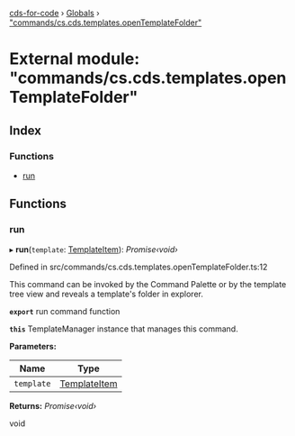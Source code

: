 [cds-for-code](../README.md) › [Globals](../globals.md) › ["commands/cs.cds.templates.openTemplateFolder"](_commands_cs_cds_templates_opentemplatefolder_.md)

# External module: "commands/cs.cds.templates.openTemplateFolder"

## Index

### Functions

* [run](_commands_cs_cds_templates_opentemplatefolder_.md#run)

## Functions

###  run

▸ **run**(`template`: [TemplateItem](../classes/_components_templates_types_.templateitem.md)): *Promise‹void›*

Defined in src/commands/cs.cds.templates.openTemplateFolder.ts:12

This command can be invoked by the Command Palette or by the template tree view and reveals
a template's folder in explorer.

**`export`** run command function

**`this`** TemplateManager instance that manages this command.

**Parameters:**

Name | Type |
------ | ------ |
`template` | [TemplateItem](../classes/_components_templates_types_.templateitem.md) |

**Returns:** *Promise‹void›*

void
